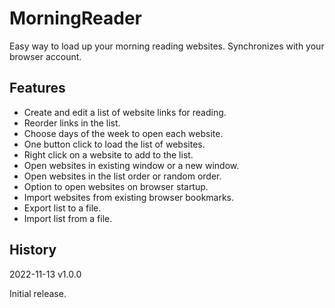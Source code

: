 # MorningReader

Easy way to load up your morning reading websites. Synchronizes with your browser account.

## Features

- Create and edit a list of website links for reading.
- Reorder links in the list.
- Choose days of the week to open each website.
- One button click to load the list of websites.
- Right click on a website to add to the list.
- Open websites in existing window or a new window.
- Open websites in the list order or random order.
- Option to open websites on browser startup.
- Import websites from existing browser bookmarks.
- Export list to a file.
- Import list from a file.

## History

2022-11-13 v1.0.0

Initial release.
